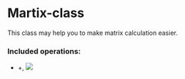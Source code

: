# Martix-class

This class may help you to make matrix calculation easier.

### Included operations:

- +, <img src="https://latex.codecogs.com/gif.latex?C:=A+B,\;A,B,C\in%20Mat_{m\times%20n}" /> 
